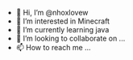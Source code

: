- 👋 Hi, I’m @nhoxlovew
- 👀 I’m interested in Minecraft
- 🌱 I’m currently learning java
- 💞️ I’m looking to collaborate on ...
- 📫 How to reach me ...

<!---
nhoxlovew/nhoxlovew is a ✨ special ✨ repository because its `README.md` (this file) appears on your GitHub profile.
You can click the Preview link to take a look at your changes.
--->
